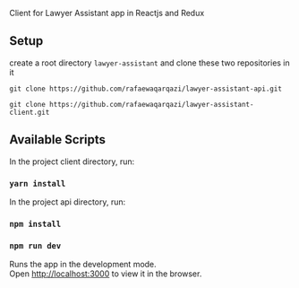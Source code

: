 Client for Lawyer Assistant app in Reactjs and Redux

## Setup
create a root directory `lawyer-assistant`
and clone these two repositories in it

`git clone https://github.com/rafaewaqarqazi/lawyer-assistant-api.git`

`git clone https://github.com/rafaewaqarqazi/lawyer-assistant-client.git`
## Available Scripts

In the project client directory, run:

### `yarn install`

In the project api directory, run:

### `npm install`
### `npm run dev`

Runs the app in the development mode.<br />
Open [http://localhost:3000](http://localhost:3000) to view it in the browser.

